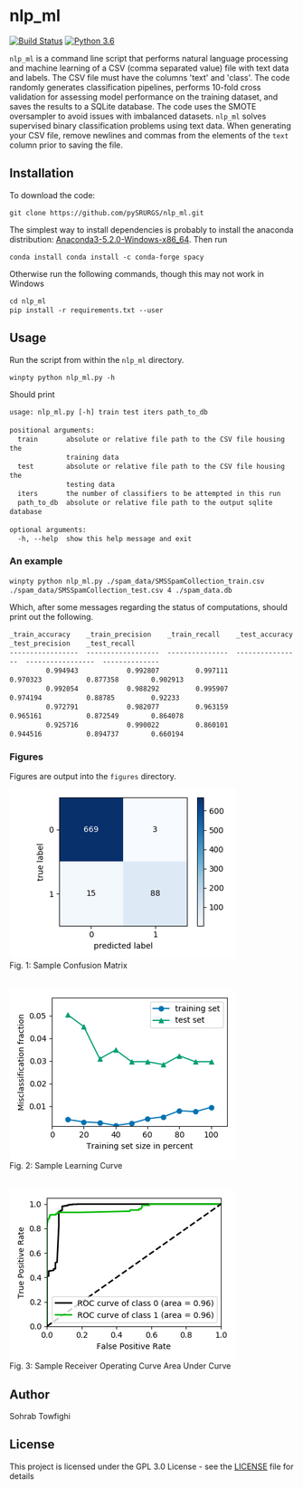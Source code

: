 # nlp_ml
[![Build Status](https://travis-ci.org/pySRURGS/nlp_ml.svg?branch=master)](https://travis-ci.org/pySRURGS/nlp_ml)
[![Python 3.6](https://img.shields.io/badge/python-3.6-blue.svg)](https://www.python.org/downloads/release/python-360/)

`nlp_ml` is a command line script that performs natural language processing and machine learning of a CSV (comma separated value) file with text data and labels. The CSV file must have the columns 'text' and 'class'. The code randomly generates classification pipelines, performs 10-fold cross validation for assessing model performance on the training dataset, and saves the results to a SQLite database. The code uses the SMOTE oversampler to avoid issues with imbalanced datasets. `nlp_ml` solves supervised binary classification problems using text data. When generating your CSV file, remove newlines and commas from the elements of the `text` column prior to saving the file.

## Installation

To download the code:
```
git clone https://github.com/pySRURGS/nlp_ml.git
```
The simplest way to install dependencies is probably to install the anaconda distribution: [Anaconda3-5.2.0-Windows-x86_64](https://repo.anaconda.com/archive/Anaconda3-5.2.0-Windows-x86_64.exe). Then run 
```
conda install conda install -c conda-forge spacy
```
Otherwise run the following commands, though this may not work in Windows
```
cd nlp_ml
pip install -r requirements.txt --user
```

## Usage

Run the script from within the `nlp_ml` directory.

```
winpty python nlp_ml.py -h
```

Should print 

```
usage: nlp_ml.py [-h] train test iters path_to_db

positional arguments:
  train       absolute or relative file path to the CSV file housing the
              training data
  test        absolute or relative file path to the CSV file housing the
              testing data
  iters       the number of classifiers to be attempted in this run
  path_to_db  absolute or relative file path to the output sqlite database

optional arguments:
  -h, --help  show this help message and exit
```

### An example

```
winpty python nlp_ml.py ./spam_data/SMSSpamCollection_train.csv ./spam_data/SMSSpamCollection_test.csv 4 ./spam_data.db
```

Which, after some messages regarding the status of computations, should print out the following.

```
_train_accuracy    _train_precision    _train_recall    _test_accuracy    _test_precision    _test_recall
-----------------  ------------------  ---------------  ----------------  -----------------  --------------
         0.994943            0.992807         0.997111          0.970323           0.877358        0.902913
         0.992054            0.988292         0.995907          0.974194           0.88785         0.92233
         0.972791            0.982077         0.963159          0.965161           0.872549        0.864078
         0.925716            0.990022         0.860101          0.944516           0.894737        0.660194

```

### Figures

Figures are output into the `figures` directory.

![confusion matrix](figures/confusion_matrix.png) <br> Fig. 1: Sample Confusion Matrix <br><br><br>
![learning plot](figures/learning_curve.png) <br> Fig. 2: Sample Learning Curve <br><br><br>
![roc auc](figures/roc_curve.png) <br> Fig. 3: Sample Receiver Operating Curve Area Under Curve


## Author
Sohrab Towfighi


## License
This project is licensed under the GPL 3.0 License - see the [LICENSE](LICENSE) file for details
